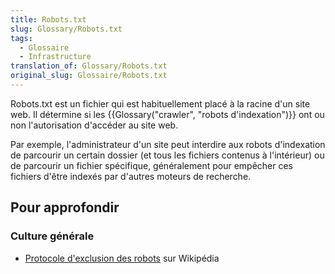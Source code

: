 ```yaml
---
title: Robots.txt
slug: Glossary/Robots.txt
tags:
  - Glossaire
  - Infrastructure
translation_of: Glossary/Robots.txt
original_slug: Glossaire/Robots.txt
---
```

Robots.txt est un fichier qui est habituellement placé à la racine d'un site web. Il détermine si les {{Glossary("crawler", "robots d'indexation")}} ont ou non l'autorisation d'accéder au site web.

Par exemple, l'administrateur d'un site peut interdire aux robots d'indexation de parcourir un certain dossier (et tous les fichiers contenus à l'intérieur) ou de parcourir un fichier spécifique, généralement pour empêcher ces fichiers d'être indexés par d'autres moteurs de recherche.

## Pour approfondir

### Culture générale

- [Protocole d'exclusion des robots](https://fr.wikipedia.org/wiki/Protocole_d'exclusion_des_robots) sur Wikipédia
